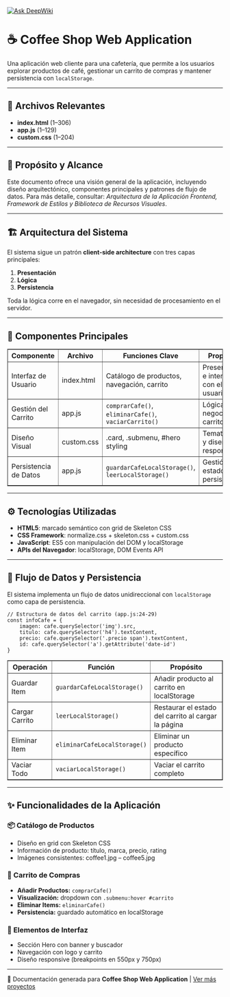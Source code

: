 <a href="https://deepwiki.com/RMJGLUCKY27/MY-proyects">
  <img src="https://deepwiki.com/badge.svg" alt="Ask DeepWiki">
</a>

<h1>☕ Coffee Shop Web Application</h1>

<p>
  Una aplicación web cliente para una cafetería, que permite a los usuarios 
  explorar productos de café, gestionar un carrito de compras y mantener persistencia 
  con <code>localStorage</code>. 
</p>

<hr>

<h2>📂 Archivos Relevantes</h2>
<ul>
  <li><b>index.html</b> (1–306)</li>
  <li><b>app.js</b> (1–129)</li>
  <li><b>custom.css</b> (1–204)</li>
</ul>

<hr>

<h2>🎯 Propósito y Alcance</h2>
<p>
  Este documento ofrece una visión general de la aplicación, incluyendo diseño 
  arquitectónico, componentes principales y patrones de flujo de datos.  
  Para más detalle, consultar: 
  <i>Arquitectura de la Aplicación Frontend, Framework de Estilos y Biblioteca de Recursos Visuales</i>.
</p>

<hr>

<h2>🏗️ Arquitectura del Sistema</h2>
<p>
  El sistema sigue un patrón <b>client-side architecture</b> con tres capas principales:
</p>
<ol>
  <li><b>Presentación</b></li>
  <li><b>Lógica</b></li>
  <li><b>Persistencia</b></li>
</ol>
<p>
  Toda la lógica corre en el navegador, sin necesidad de procesamiento en el servidor.
</p>

<hr>

<h2>🧩 Componentes Principales</h2>
<table border="1" cellspacing="0" cellpadding="6">
  <thead>
    <tr>
      <th>Componente</th>
      <th>Archivo</th>
      <th>Funciones Clave</th>
      <th>Propósito</th>
    </tr>
  </thead>
  <tbody>
    <tr>
      <td>Interfaz de Usuario</td>
      <td>index.html</td>
      <td>Catálogo de productos, navegación, carrito</td>
      <td>Presentación e interacción con el usuario</td>
    </tr>
    <tr>
      <td>Gestión del Carrito</td>
      <td>app.js</td>
      <td><code>comprarCafe()</code>, <code>eliminarCafe()</code>, <code>vaciarCarrito()</code></td>
      <td>Lógica de negocio del carrito</td>
    </tr>
    <tr>
      <td>Diseño Visual</td>
      <td>custom.css</td>
      <td>.card, .submenu, #hero styling</td>
      <td>Tematización y diseño responsivo</td>
    </tr>
    <tr>
      <td>Persistencia de Datos</td>
      <td>app.js</td>
      <td><code>guardarCafeLocalStorage()</code>, <code>leerLocalStorage()</code></td>
      <td>Gestión de estado y persistencia</td>
    </tr>
  </tbody>
</table>

<hr>

<h2>⚙️ Tecnologías Utilizadas</h2>
<ul>
  <li><b>HTML5</b>: marcado semántico con grid de Skeleton CSS</li>
  <li><b>CSS Framework</b>: normalize.css + skeleton.css + custom.css</li>
  <li><b>JavaScript</b>: ES5 con manipulación del DOM y localStorage</li>
  <li><b>APIs del Navegador</b>: localStorage, DOM Events API</li>
</ul>

<hr>

<h2>🔄 Flujo de Datos y Persistencia</h2>
<p>El sistema implementa un flujo de datos unidireccional con <code>localStorage</code> como capa de persistencia.</p>

<pre><code>// Estructura de datos del carrito (app.js:24-29)
const infoCafe = {
    imagen: cafe.querySelector('img').src,
    titulo: cafe.querySelector('h4').textContent,
    precio: cafe.querySelector('.precio span').textContent,
    id: cafe.querySelector('a').getAttribute('date-id')
}
</code></pre>

<table border="1" cellspacing="0" cellpadding="6">
  <thead>
    <tr>
      <th>Operación</th>
      <th>Función</th>
      <th>Propósito</th>
    </tr>
  </thead>
  <tbody>
    <tr>
      <td>Guardar Item</td>
      <td><code>guardarCafeLocalStorage()</code></td>
      <td>Añadir producto al carrito en localStorage</td>
    </tr>
    <tr>
      <td>Cargar Carrito</td>
      <td><code>leerLocalStorage()</code></td>
      <td>Restaurar el estado del carrito al cargar la página</td>
    </tr>
    <tr>
      <td>Eliminar Item</td>
      <td><code>eliminarCafeLocalStorage()</code></td>
      <td>Eliminar un producto específico</td>
    </tr>
    <tr>
      <td>Vaciar Todo</td>
      <td><code>vaciarLocalStorage()</code></td>
      <td>Vaciar el carrito completo</td>
    </tr>
  </tbody>
</table>

<hr>

<h2>✨ Funcionalidades de la Aplicación</h2>

<h3>📦 Catálogo de Productos</h3>
<ul>
  <li>Diseño en grid con Skeleton CSS</li>
  <li>Información de producto: título, marca, precio, rating</li>
  <li>Imágenes consistentes: coffee1.jpg – coffee5.jpg</li>
</ul>

<h3>🛒 Carrito de Compras</h3>
<ul>
  <li><b>Añadir Productos:</b> <code>comprarCafe()</code></li>
  <li><b>Visualización:</b> dropdown con <code>.submenu:hover #carrito</code></li>
  <li><b>Eliminar Items:</b> <code>eliminarCafe()</code></li>
  <li><b>Persistencia:</b> guardado automático en localStorage</li>
</ul>

<h3>🎨 Elementos de Interfaz</h3>
<ul>
  <li>Sección Hero con banner y buscador</li>
  <li>Navegación con logo y carrito</li>
  <li>Diseño responsive (breakpoints en 550px y 750px)</li>
</ul>

<hr>

<footer>
  <p>📖 Documentación generada para <b>Coffee Shop Web Application</b> | 
  <a href="https://deepwiki.com/RMJGLUCKY27/MY-proyects">Ver más proyectos</a></p>
</footer>
